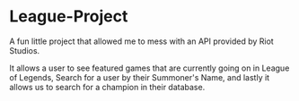 # League-Project

A fun little project that allowed me to mess with an API provided by Riot Studios.

It allows a user to see featured games that are currently going on in League of Legends, 
Search for a user by their Summoner's Name,
and lastly it allows us to search for a champion in their database.
